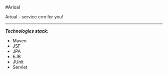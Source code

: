 #Arioal

Arioal - service crm for you!

---

___Technologies stack:___
- Maven
- JSF
- JPA
- EJB
- JUnit
- Servlet